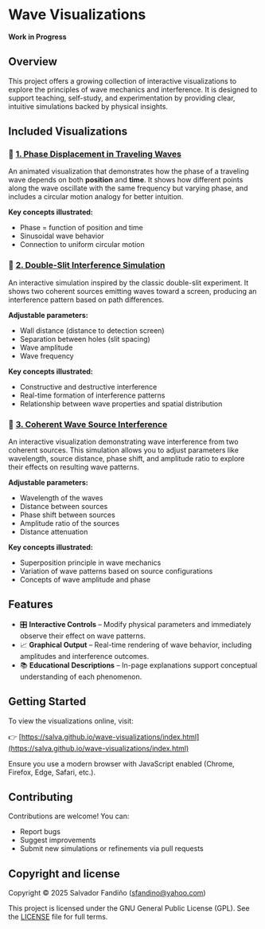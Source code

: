 # Wave Visualizations

**Work in Progress**

## Overview

This project offers a growing collection of interactive visualizations to explore the principles of wave mechanics and interference. It is designed to support teaching, self-study, and experimentation by providing clear, intuitive simulations backed by physical insights.

## Included Visualizations

### 🌊 [1. Phase Displacement in Traveling Waves](phase-displacement.html)

An animated visualization that demonstrates how the phase of a traveling wave depends on both **position** and **time**. It shows how different points along the wave oscillate with the same frequency but varying phase, and includes a circular motion analogy for better intuition.

**Key concepts illustrated:**
- Phase = function of position and time
- Sinusoidal wave behavior
- Connection to uniform circular motion

### 🌈 [2. Double-Slit Interference Simulation](interference.html)

An interactive simulation inspired by the classic double-slit experiment. It shows two coherent sources emitting waves toward a screen, producing an interference pattern based on path differences.

**Adjustable parameters:**
- Wall distance (distance to detection screen)
- Separation between holes (slit spacing)
- Wave amplitude
- Wave frequency

**Key concepts illustrated:**
- Constructive and destructive interference
- Real-time formation of interference patterns
- Relationship between wave properties and spatial distribution

### 🌌 [3. Coherent Wave Source Interference](interference-space.html)

An interactive visualization demonstrating wave interference from two coherent sources. This simulation allows you to adjust parameters like wavelength, source distance, phase shift, and amplitude ratio to explore their effects on resulting wave patterns.

**Adjustable parameters:**
- Wavelength of the waves
- Distance between sources
- Phase shift between sources
- Amplitude ratio of the sources
- Distance attenuation

**Key concepts illustrated:**
- Superposition principle in wave mechanics
- Variation of wave patterns based on source configurations
- Concepts of wave amplitude and phase

## Features

- 🎛️ **Interactive Controls** – Modify physical parameters and immediately observe their effect on wave patterns.
- 📈 **Graphical Output** – Real-time rendering of wave behavior, including amplitudes and interference outcomes.
- 📚 **Educational Descriptions** – In-page explanations support conceptual understanding of each phenomenon.

## Getting Started

To view the visualizations online, visit:

👉 [https://salva.github.io/wave-visualizations/index.html](https://salva.github.io/wave-visualizations/index.html)

Ensure you use a modern browser with JavaScript enabled (Chrome, Firefox, Edge, Safari, etc.).

## Contributing

Contributions are welcome! You can:
- Report bugs
- Suggest improvements
- Submit new simulations or refinements via pull requests

## Copyright and license

Copyright © 2025 Salvador Fandiño (sfandino@yahoo.com)

This project is licensed under the GNU General Public License (GPL). See the [LICENSE](LICENSE) file for full terms.
